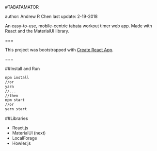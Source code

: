 #TABATAMATOR

author: Andrew R Chen
last update: 2-19-2018

An easy-to-use, mobile-centric tabata workout timer web app. Made with React and the MaterialUI library.

===

This project was bootstrapped with [Create React App](https://github.com/facebookincubator/create-react-app).

===

##Install and Run

```sh
npm install
//or
yarn
//...
//then
npm start
//or
yarn start
```

##Libraries
- React.js
- MaterialUI (next)
- LocalForage
- Howler.js
